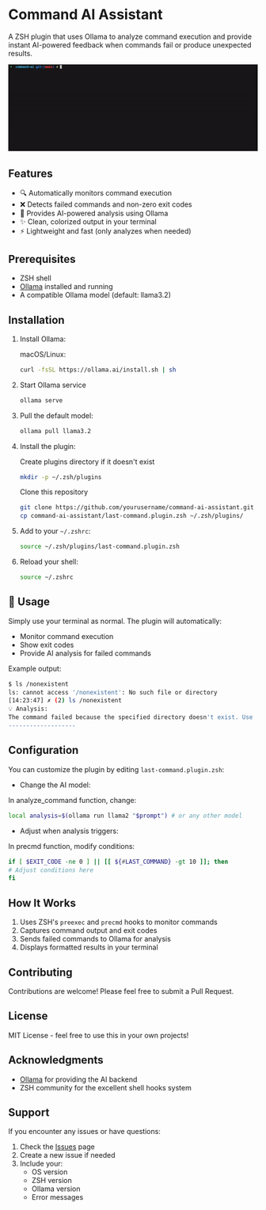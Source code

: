 # Command AI Assistant

A ZSH plugin that uses Ollama to analyze command execution and provide instant AI-powered feedback when commands fail or produce unexpected results.

![Demo Screenshot](demo.gif)

## Features

- 🔍 Automatically monitors command execution
- ❌ Detects failed commands and non-zero exit codes
- 🤖 Provides AI-powered analysis using Ollama
- ✨ Clean, colorized output in your terminal
- ⚡ Lightweight and fast (only analyzes when needed)

## Prerequisites

- ZSH shell
- [Ollama](https://ollama.ai/) installed and running
- A compatible Ollama model (default: llama3.2)

## Installation

1. Install Ollama: 

    macOS/Linux:
    ```bash
    curl -fsSL https://ollama.ai/install.sh | sh
    ```
2. Start Ollama service
    ```bash
    ollama serve
    ```

2. Pull the default model:

    ```bash
    ollama pull llama3.2
    ```

3. Install the plugin:

    Create plugins directory if it doesn't exist
    ```bash
    mkdir -p ~/.zsh/plugins
    ```
    Clone this repository
    ```bash
    git clone https://github.com/yourusername/command-ai-assistant.git
    cp command-ai-assistant/last-command.plugin.zsh ~/.zsh/plugins/
    ```
4. Add to your `~/.zshrc`:

    ```bash
    source ~/.zsh/plugins/last-command.plugin.zsh
    ```

5. Reload your shell:

    ```bash
    source ~/.zshrc
    ```

## 🚀 Usage

Simply use your terminal as normal. The plugin will automatically:
- Monitor command execution
- Show exit codes
- Provide AI analysis for failed commands

Example output:

```bash
$ ls /nonexistent
ls: cannot access '/nonexistent': No such file or directory
[14:23:47] ✗ (2) ls /nonexistent
💡 Analysis:
The command failed because the specified directory doesn't exist. Use 'ls -la' to check the current directory contents.
-------------------
```

## Configuration

You can customize the plugin by editing `last-command.plugin.zsh`:

- Change the AI model:

In analyze_command function, change:
```bash
local analysis=$(ollama run llama2 "$prompt") # or any other model
```

- Adjust when analysis triggers:

In precmd function, modify conditions:

```bash
if [ $EXIT_CODE -ne 0 ] || [[ ${#LAST_COMMAND} -gt 10 ]]; then
# Adjust conditions here
fi
```

## How It Works

1. Uses ZSH's `preexec` and `precmd` hooks to monitor commands
2. Captures command output and exit codes
3. Sends failed commands to Ollama for analysis
4. Displays formatted results in your terminal

## Contributing

Contributions are welcome! Please feel free to submit a Pull Request.

## License

MIT License - feel free to use this in your own projects!

## Acknowledgments

- [Ollama](https://ollama.ai/) for providing the AI backend
- ZSH community for the excellent shell hooks system

## Support

If you encounter any issues or have questions:
1. Check the [Issues](https://github.com/sean-smith/command-ai-assistant/issues) page
2. Create a new issue if needed
3. Include your:
   - OS version
   - ZSH version
   - Ollama version
   - Error messages